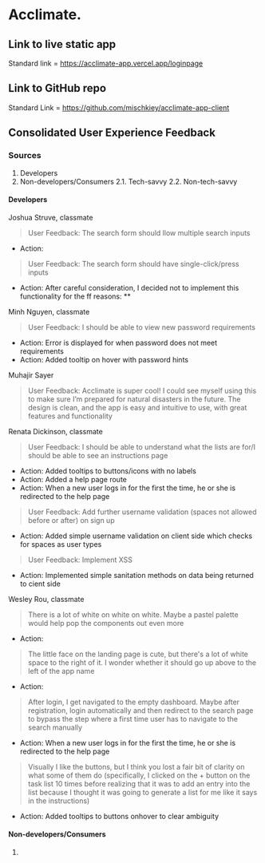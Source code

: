 # Acclimate.

## Link to live static app
Standard link =  https://acclimate-app.vercel.app/loginpage

## Link to GitHub repo
Standard Link = https://github.com/mischkiey/acclimate-app-client

## Consolidated User Experience Feedback

### Sources
1. Developers
2. Non-developers/Consumers
    2.1. Tech-savvy
    2.2. Non-tech-savvy 

#### Developers

Joshua Struve, classmate
> User Feedback: The search form should llow multiple search inputs
* Action:

> User Feedback: The search form should have single-click/press inputs
* Action: After careful consideration, I decided not to implement this functionality for the ff reasons:
** 

Minh Nguyen, classmate
> User Feedback: I should be able to view new password requirements
* Action: Error is displayed for when password does not meet requirements
* Action: Added tooltip on hover with password hints

Muhajir Sayer
> User Feedback: Acclimate is super cool! I could see myself using this to make sure I’m prepared for natural disasters in the future. The design is clean, and the app is easy and intuitive to use, with great features and functionality

Renata Dickinson, classmate
> User Feedback: I should be able to understand what the lists are for/I should be able to see an instructions page
* Action: Added tooltips to buttons/icons with no labels
* Action: Added a help page route
* Action: When a new user logs in for the first the time, he or she is redirected to the help page

> User Feedback: Add further username validation (spaces not allowed before or after) on sign up
* Action: Added simple username validation on client side which checks for spaces as user types

> User Feedback: Implement XSS
* Action: Implemented simple sanitation methods on data being returned to cient side

Wesley Rou, classmate
> There is a lot of white on white on white. Maybe a pastel palette would help pop the components out even more
* Action: 

> The little face on the landing page is cute, but there's a lot of white space to the right of it. I wonder whether it should go up above to the left of the app name
* Action: 

> After login, I get navigated to the empty dashboard. Maybe after registration, login automatically and then redirect to the search page to bypass the step where a first time user has to navigate to the search manually
* Action: When a new user logs in for the first the time, he or she is redirected to the help page

> Visually I like the buttons, but I think you lost a fair bit of clarity on what some of them do (specifically, I clicked on the + button on the task list 10 times before realizing that it was to add an entry into the list because I thought it was going to generate a list for me like it says in the instructions)
* Action: Added tooltips to buttons onhover to clear ambiguity

#### Non-developers/Consumers
1.
